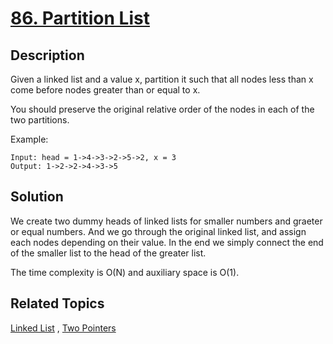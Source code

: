 # [86. Partition List](https://leetcode.com/problems/partition-list)

## Description

Given a linked list and a value x, partition it such that all nodes less than x come before nodes greater than or equal to x.

You should preserve the original relative order of the nodes in each of the two partitions.

Example:

```
Input: head = 1->4->3->2->5->2, x = 3
Output: 1->2->2->4->3->5
```

## Solution

We create two dummy heads of linked lists for smaller numbers and graeter or equal numbers. And we go through the original linked list, and assign each nodes depending on their value. In the end we simply connect the end of the smaller list to the head of the greater list.

The time complexity is O(N) and auxiliary space is O(1).

## Related Topics

[Linked List](https://leetcode.com/tag/linked-list/) , [Two Pointers](https://leetcode.com/tag/two-pointers/) 